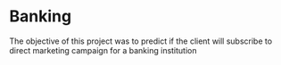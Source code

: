 # Banking
The objective of this project was to predict if the client will subscribe to direct marketing campaign for a banking institution
